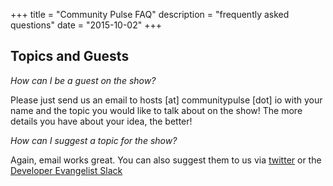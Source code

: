 +++
title = "Community Pulse FAQ"
description = "frequently asked questions"
date = "2015-10-02"
+++

## Topics and Guests

*How can I be a guest on the show?*<br />

Please just send us an email to hosts [at] communitypulse [dot] io  with your name and the topic you would like to talk about on the show! The more details you have about your idea, the better!

*How can I suggest a topic for the show?*<br />

Again, email works great. You can also suggest them to us via [twitter](http://twitter.com/arresteddevops) or the [Developer Evangelist Slack](http://evangelistcollective.github.com)
